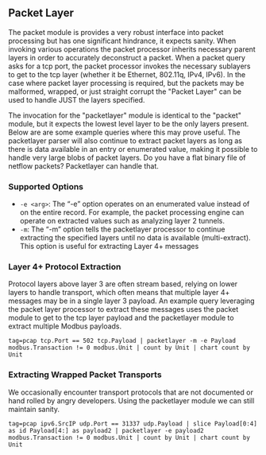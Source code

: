 ## Packet Layer

The packet module is provides a very robust interface into packet processing but has one significant hindrance, it expects sanity.  When invoking various operations the packet processor inherits necessary parent layers in order to accurately deconstruct a packet.  When a packet query asks for a tcp port, the packet processor invokes the necessary sublayers to get to the tcp layer (whether it be Ethernet, 802.11q, IPv4, IPv6).  In the case where packet layer processing is required, but the packets may be malformed, wrapped, or just straight corrupt the "Packet Layer" can be used to handle JUST the layers specified.

The invocation for the "packetlayer" module is identical to the "packet" module, but it expects the lowest level layer to be the only layers present.  Below are are some example queries where this may prove useful.  The packetlayer parser will also continue to extract packet layers as long as there is data available in an entry or enumerated value, making it possible to handle very large blobs of packet layers.  Do you have a flat binary file of netflow packets?  Packetlayer can handle that.

### Supported Options

* `-e <arg>`: The “-e” option operates on an enumerated value instead of on the entire record. For example, the packet processing engine can operate on extracted values such as analyzing layer 2 tunnels.
* `-m`: The “-m” option tells the packetlayer processor to continue extracting the specified layers until no data is available (multi-extract).  This option is useful for extracting Layer 4+ messages

### Layer 4+ Protocol Extraction

Protocol layers above layer 3 are often stream based, relying on lower layers to handle transport, which often means that multiple layer 4+ messages may be in a single layer 3 payload.  An example query leveraging the packet layer processor to extract these messages uses the packet module to get to the tcp layer payload and the packetlayer module to extract multiple Modbus payloads.

```gravwell
tag=pcap tcp.Port == 502 tcp.Payload | packetlayer -m -e Payload modbus.Transaction != 0 modbus.Unit | count by Unit | chart count by Unit
```

### Extracting Wrapped Packet Transports

We occasionally encounter transport protocols that are not documented or hand rolled by angry developers.  Using the packetlayer module we can still maintain sanity.

```gravwell
tag=pcap ipv6.SrcIP udp.Port == 31337 udp.Payload | slice Payload[0:4] as id Payload[4:] as payload2 | packetlayer -e payload2 modbus.Transaction != 0 modbus.Unit | count by Unit | chart count by Unit
```
